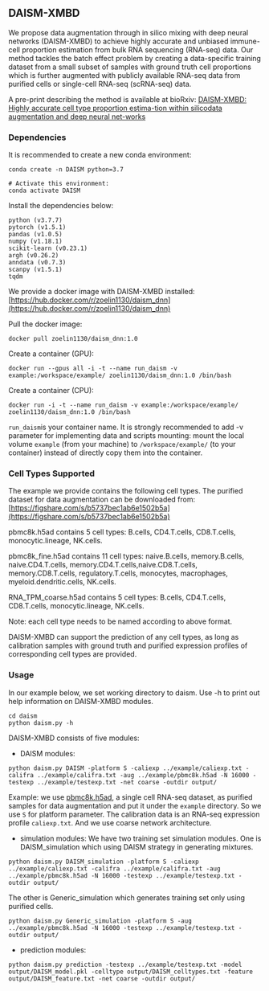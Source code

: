 ## DAISM-XMBD

We propose data augmentation through in silico mixing with deep neural networks (DAISM-XMBD) to achieve highly accurate and unbiased immune-cell proportion estimation from bulk  RNA sequencing (RNA-seq) data. Our method tackles the batch effect problem by creating a data-specific training dataset from a small subset of samples with ground truth cell proportions which is further augmented with publicly available RNA-seq data from purified cells or single-cell RNA-seq (scRNA-seq) data.

A pre-print describing the method is available at bioRxiv:
 [DAISM-XMBD: Highly accurate cell type proportion estima-tion within silicodata augmentation and deep neural net-works](https://www.biorxiv.org/content/10.1101/2020.03.26.009308v2)
 
### Dependencies
It is recommended to create a new conda environment:
```
conda create -n DAISM python=3.7

# Activate this environment:
conda activate DAISM
```
Install the dependencies below:
```
python (v3.7.7)
pytorch (v1.5.1)
pandas (v1.0.5)
numpy (v1.18.1)
scikit-learn (v0.23.1)
argh (v0.26.2) 
anndata (v0.7.3)
scanpy (v1.5.1)
tqdm
```
We provide a docker image with DAISM-XMBD installed:
[https://hub.docker.com/r/zoelin1130/daism_dnn](https://hub.docker.com/r/zoelin1130/daism_dnn)

Pull the docker image:
```
docker pull zoelin1130/daism_dnn:1.0
```
Create a container (GPU):
```
docker run --gpus all -i -t --name run_daism -v example:/workspace/example/ zoelin1130/daism_dnn:1.0 /bin/bash
```
Create a container (CPU):
```
docker run -i -t --name run_daism -v example:/workspace/example/ zoelin1130/daism_dnn:1.0 /bin/bash
```
```run_daism```is your container name. It is strongly recommended to add -v parameter for implementing data and scripts mounting: mount the local volume ```example``` (from your machine) to ```/workspace/example/``` (to your container) instead of directly copy them into the container.

### Cell Types Supported
The example we provide contains the following cell types. The purified dataset for data augmentation can be downloaded from:[https://figshare.com/s/b5737bec1ab6e1502b5a](https://figshare.com/s/b5737bec1ab6e1502b5a)

pbmc8k.h5ad contains 5 cell types: B.cells, CD4.T.cells, CD8.T.cells, monocytic.lineage, NK.cells.

pbmc8k_fine.h5ad contains 11 cell types: naive.B.cells, memory.B.cells, naive.CD4.T.cells, memory.CD4.T.cells,naive.CD8.T.cells, memory.CD8.T.cells, regulatory.T.cells, monocytes, macrophages, myeloid.dendritic.cells, NK.cells.

RNA_TPM_coarse.h5ad contains 5 cell types: B.cells, CD4.T.cells, CD8.T.cells, monocytic.lineage, NK.cells.

Note: each cell type needs to be named according to above format.

DAISM-XMBD can support the prediction of any cell types, as long as calibration samples with ground truth and purified expression profiles of corresponding cell types are provided.

### Usage
In our example below, we set working directory to daism. Use -h to print out help information on DAISM-XMBD modules.
```
cd daism
python daism.py -h
```

DAISM-XMBD consists of five modules:

- DAISM modules: 
```
python daism.py DAISM -platform S -caliexp ../example/caliexp.txt -califra ../example/califra.txt -aug ../example/pbmc8k.h5ad -N 16000 -testexp ../example/testexp.txt -net coarse -outdir output/
```
Example: we use [pbmc8k.h5ad](https://figshare.com/s/b5737bec1ab6e1502b5a), a single cell RNA-seq dataset, as purified samples for data augmentation and put it under the ```example``` directory. So we use ```S``` for platform parameter. The calibration data is an RNA-seq expression profile ```caliexp.txt```. And we use coarse network architecture. 

- simulation modules:
We have two training set simulation modules. One is DAISM_simulation which using DAISM strategy in generating mixtures. 
```
python daism.py DAISM_simulation -platform S -caliexp ../example/caliexp.txt -califra ../example/califra.txt -aug ../example/pbmc8k.h5ad -N 16000 -testexp ../example/testexp.txt -outdir output/
```
The other is Generic_simulation which generates training set only using purified cells.

```
python daism.py Generic_simulation -platform S -aug ../example/pbmc8k.h5ad -N 16000 -testexp ../example/testexp.txt -outdir output/
```

- prediction modules:
```
python daism.py prediction -testexp ../example/testexp.txt -model output/DAISM_model.pkl -celltype output/DAISM_celltypes.txt -feature output/DAISM_feature.txt -net coarse -outdir output/
```
